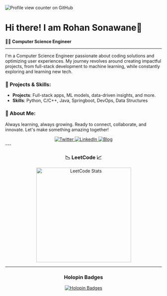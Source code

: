 ![Profile view counter on GitHub](https://komarev.com/ghpvc/?username=Rohans-7)


# Hi there! I am Rohan Sonawane👋

👨‍💻 **Computer Science Engineer**

---


I'm a Computer Science Engineer passionate about coding solutions and optimizing user experiences. My journey revolves around creating impactful projects, from full-stack development to machine learning, while constantly exploring and learning new tech.

### 🌟 Projects & Skills:
- **Projects**: Full-stack apps, ML models, data-driven insights, and more.
- **Skills**: Python, C/C++, Java, Springboot, DevOps, Data Structures

### 🚀 About Me:
Always learning, always growing. Ready to connect, collaborate, and innovate. Let's make something amazing together!

<div align="center">
   <a href="https://twitter.com/imrds7" target="_blank" rel="noopener noreferrer">
      <img src="https://img.shields.io/badge/Twitter-1DA1F2?style=for-the-badge&logo=twitter&logoColor=white" alt="Twitter" />
   </a>
   <a href="https://www.linkedin.com/in/rohansonawane7/" target="_blank" rel="noopener noreferrer">
      <img src="https://img.shields.io/badge/LinkedIn-0077B5?style=for-the-badge&logo=linkedin&logoColor=white" alt="LinkedIn" />
   </a>
   <a href="" target="_blank" rel="noopener noreferrer">
      <img src="https://img.shields.io/badge/Blog-FF5722?style=for-the-badge&logo=blogger&logoColor=white" alt="Blog" />
   </a>
</div>
<!-- https://rohaniswriting.blogspot.com/ -->
---

<h3 align="center">📉 LeetCode 📈</h3>

<p align="center">
   <a href="https://leetcode.com/imrds7/" target="_blank" rel="noopener noreferrer">
      <img height="305em" src="https://leetcard.jacoblin.cool/imrds7?theme=dark&font=Duru%20Sans&ext=contest&border=0&radius=13" alt="LeetCode Stats" />
   </a>
</p>

---

<div align="center">
   <h3>Holopin Badges</h3>
   <a href="https://holopin.io/@imrds7" target="_blank" rel="noopener noreferrer">
      <img src="https://holopin.me/imrds7" alt="Holopin Badges" />
   </a>
</div>
